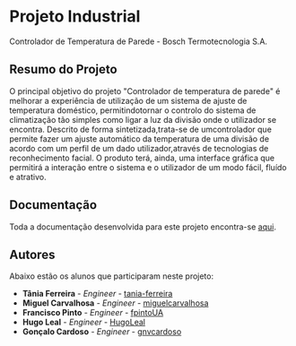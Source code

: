 # Projeto Industrial

Controlador de Temperatura de Parede - Bosch Termotecnologia S.A.


## Resumo do Projeto

O principal objetivo do projeto "Controlador de temperatura de parede" é melhorar a experiência de utilização de um sistema de ajuste de temperatura doméstico, permitindotornar o controlo do sistema de climatização tão simples como ligar a luz da divisão onde o utilizador se encontra.
Descrito de forma sintetizada,trata-se de umcontrolador que permite fazer um ajuste automático da temperatura de uma divisão de acordo com um perfil de um dado utilizador,através de tecnologias de reconhecimento facial. O produto terá, ainda, uma interface gráfica que permitirá a interação entre o sistema e o utilizador de um modo fácil, fluído e atrativo.


## Documentação

Toda a documentação desenvolvida para este projeto encontra-se [aqui](https://l.facebook.com/l.php?u=https%3A%2F%2Fuapt33090-my.sharepoint.com%2F%3Af%3A%2Fg%2Fpersonal%2Ftania_s_ferreira_ua_pt%2FEsBj3CeFHpNJgQ_ectW-LGsBVEvg0_znVbfWN7Y5KujqeQ%3Fe%3DtvfFny%26fbclid%3DIwAR3L3L73wiRKMtnyJ1j0Yr4Ct-DrlPSFrAteiVxtTHoMnsdn3HsACjWj0P8&h=AT3XRrOttAKqdZbomwXcq7Til2ME5fmBgBqf5jCb51pavPi_kJ7OKEuG86F8E0vmi-9pHjQEq5gb7ytAJ5JIFWEr_7AoCjuNbrvp1ZMtfXKs4lt1z0uTC_ll6paW6PjJuys).


## Autores

Abaixo estão os alunos que participaram neste projeto:

* **Tânia Ferreira**    - *Engineer* - [tania-ferreira](https://github.com/tania-ferreira)
* **Miguel Carvalhosa** - *Engineer* - [miguelcarvalhosa](https://github.com/miguelcarvalhosa)
* **Francisco Pinto**   - *Engineer* - [fpintoUA](https://github.com/fpintoUA)
* **Hugo Leal**         - *Engineer* - [HugoLeal](https://github.com/HugoLeal)
* **Gonçalo Cardoso**   - *Engineer* - [gnvcardoso](https://github.com/gnvcardoso)

